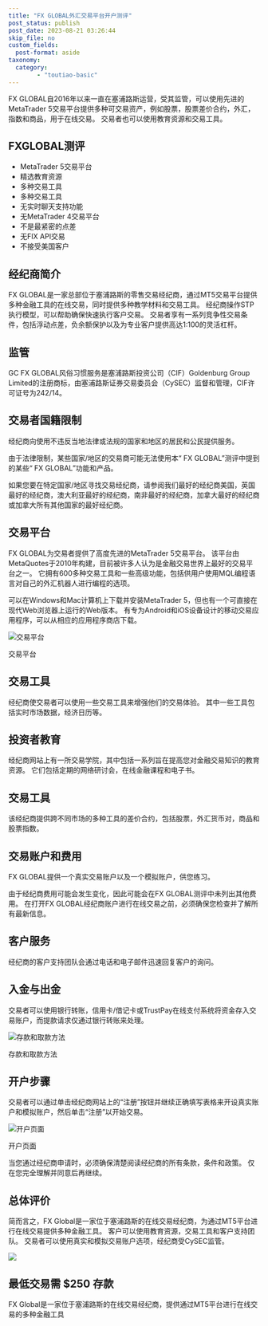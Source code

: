```yaml
---
title: "FX GLOBAL外汇交易平台开户测评"
post_status: publish
post_date: 2023-08-21 03:26:44
skip_file: no
custom_fields: 
  post-format: aside
taxonomy:
  category:
        - "toutiao-basic"
---
```


FX GLOBAL自2016年以来一直在塞浦路斯运营，受其监管，可以使用先进的MetaTrader 5交易平台提供多种可交易资产，例如股票，股票差价合约，外汇，指数和商品，用于在线交易。 交易者也可以使用教育资源和交易工具。

## FXGLOBAL测评

- MetaTrader 5交易平台
- 精选教育资源
- 多种交易工具
- 多种交易工具
- 无实时聊天支持功能
- 无MetaTrader 4交易平台
- 不是最紧密的点差
- 无FIX API交易
- 不接受美国客户

## 经纪商简介

FX GLOBAL是一家总部位于塞浦路斯的零售交易经纪商，通过MT5交易平台提供多种金融工具的在线交易，同时提供多种教学材料和交易工具。 经纪商操作STP执行模型，可以帮助确保快速执行客户交易。 交易者享有一系列竞争性交易条件，包括浮动点差，负余额保护以及为专业客户提供高达1:100的灵活杠杆。

## 监管

GC FX GLOBAL风俗习惯服务是塞浦路斯投资公司（CIF）Goldenburg Group Limited的注册商标，由塞浦路斯证券交易委员会（CySEC）监督和管理，CIF许可证号为242/14。

## 交易者国籍限制

经纪商向使用不违反当地法律或法规的国家和地区的居民和公民提供服务。

由于法律限制，某些国家/地区的交易商可能无法使用本“ FX GLOBAL”测评中提到的某些“ FX GLOBAL”功能和产品。

如果您要在特定国家/地区寻找交易经纪商，请参阅我们最好的经纪商美国，英国最好的经纪商，澳大利亚最好的经纪商，南非最好的经纪商，加拿大最好的经纪商或加拿大所有其他国家的最好经纪商。

## 交易平台

FX GLOBAL为交易者提供了高度先进的MetaTrader 5交易平台。 该平台由MetaQuotes于2010年构建，目前被许多人认为是金融交易世界上最好的交易平台之一。 它拥有600多种交易工具和一些高级功能，包括供用户使用MQL编程语言对自己的外汇机器人进行编程的选项。

可以在Windows和Mac计算机上下载并安装MetaTrader 5，但也有一个可直接在现代Web浏览器上运行的Web版本。 有专为Android和iOS设备设计的移动交易应用程序，可以从相应的应用程序商店下载。

![交易平台](https://cdn.fendou.la/funstoutiao/2020/11/FX-GLOBAL-Review-Trading-Platform-.jpg "交易平台")

交易平台

## 交易工具

经纪商使交易者可以使用一些交易工具来增强他们的交易体验。 其中一些工具包括实时市场数据，经济日历等。

## 投资者教育

经纪商网站上有一所交易学院，其中包括一系列旨在提高您对金融交易知识的教育资源。 它们包括定期的网络研讨会，在线金融课程和电子书。

## 交易工具

该经纪商提供跨不同市场的多种工具的差价合约，包括股票，外汇货币对，商品和股票指数。

## 交易账户和费用

FX GLOBAL提供一个真实交易账户以及一个模拟账户，供您练习。

由于经纪商费用可能会发生变化，因此可能会在FX GLOBAL测评中未列出其他费用。 在打开FX GLOBAL经纪商账户进行在线交易之前，必须确保您检查并了解所有最新信息。

## 客户服务

经纪商的客户支持团队会通过电话和电子邮件迅速回复客户的询问。

## 入金与出金

交易者可以使用银行转账，信用卡/借记卡或TrustPay在线支付系统将资金存入交易账户，而提款请求仅通过银行转账来处理。

![存款和取款方法](https://cdn.fendou.la/funstoutiao/2020/11/FX-GLOBAL-Review-Deposit-And-Withdrawal-Methods-1024x129.jpg "存款和取款方法")

存款和取款方法

## 开户步骤

交易者可以通过单击经纪商网站上的“注册”按钮并继续正确填写表格来开设真实账户和模拟账户，然后单击“注册”以开始交易。

![开户页面](https://cdn.fendou.la/funstoutiao/2020/11/FX-GLOBAL-Review-Account-Opening-Page-427x1024.jpg "开户页面")

开户页面

当您通过经纪商申请时，必须确保清楚阅读经纪商的所有条款，条件和政策。 仅在您完全理解并同意后再继续。

## 总体评价

简而言之，FX Global是一家位于塞浦路斯的在线交易经纪商，为通过MT5平台进行在线交易提供多种金融工具。 客户可以使用教育资源，交易工具和客户支持团队。 交易者可以使用真实和模拟交易账户选项，经纪商受CySEC监管。

![](https://cdn.fendou.la/funstoutiao/2020/11/FX-GLOBAL-Logo.png)

## 最低交易需 $250 存款

FX Global是一家位于塞浦路斯的在线交易经纪商，提供通过MT5平台进行在线交易的多种金融工具
